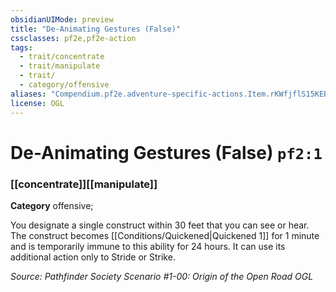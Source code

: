 ```yaml
---
obsidianUIMode: preview
title: "De-Animating Gestures (False)"
cssclasses: pf2e,pf2e-action
tags:
  - trait/concentrate
  - trait/manipulate
  - trait/
  - category/offensive
aliases: "Compendium.pf2e.adventure-specific-actions.Item.rKWfjflS15KEB3Yt"
license: OGL
---
```

# De-Animating Gestures (False) `pf2:1`

### [[concentrate]][[manipulate]]

**Category** offensive; 




You designate a single construct within 30 feet that you can see or hear. The construct becomes [[Conditions/Quickened|Quickened 1]] for 1 minute and is temporarily immune to this ability for 24 hours. It can use its additional action only to Stride or Strike.

*Source: Pathfinder Society Scenario #1-00: Origin of the Open Road*
*OGL*